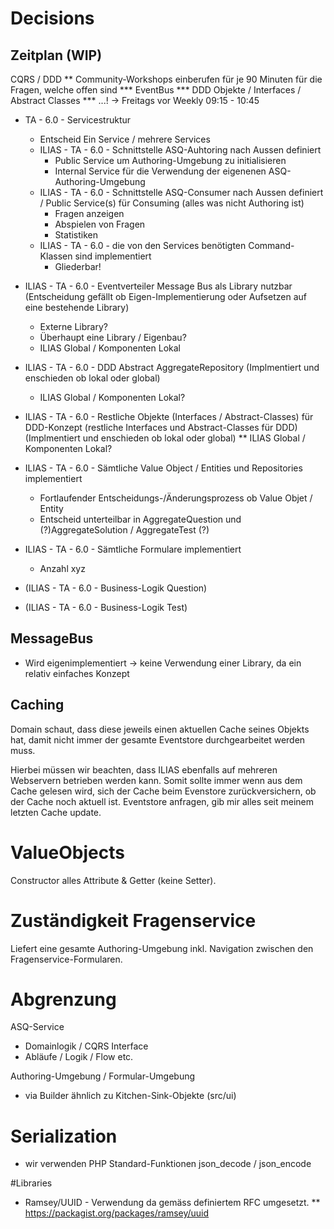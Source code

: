 # Decisions

## Zeitplan (WIP)


CQRS / DDD
** Community-Workshops einberufen für je 90 Minuten für die Fragen, welche offen sind
*** EventBus
*** DDD Objekte / Interfaces / Abstract Classes
*** ...!
-> Freitags vor Weekly 09:15 - 10:45

* TA - 6.0 - Servicestruktur
	* Entscheid Ein Service / mehrere Services
	* ILIAS - TA - 6.0 - Schnittstelle ASQ-Auhtoring nach Aussen definiert
		* Public Service um Authoring-Umgebung zu initialisieren
		* Internal Service für die Verwendung der eigenenen ASQ-Authoring-Umgebung
	* ILIAS - TA - 6.0 - Schnittstelle ASQ-Consumer nach Aussen definiert / Public Service(s) für Consuming (alles was nicht Authoring ist)
		* Fragen anzeigen
		* Abspielen von Fragen
		* Statistiken
	* ILIAS - TA - 6.0 - die von den Services benötigten Command-Klassen sind implementiert
		*  Gliederbar!

* ILIAS - TA - 6.0 - Eventverteiler
Message Bus als Library nutzbar (Entscheidung gefällt ob Eigen-Implementierung oder Aufsetzen auf eine bestehende Library)
	* Externe Library?
	* Überhaupt eine Library / Eigenbau?
	* ILIAS Global / Komponenten Lokal


* ILIAS - TA - 6.0 - DDD Abstract AggregateRepository (Implmentiert und enschieden ob lokal oder global)
	* ILIAS Global / Komponenten Lokal?


* ILIAS - TA - 6.0 - Restliche Objekte (Interfaces / Abstract-Classes) für DDD-Konzept (restliche Interfaces und Abstract-Classes für DDD) (Implmentiert und enschieden ob lokal oder global)
** ILIAS Global / Komponenten Lokal?


* ILIAS - TA - 6.0 - Sämtliche Value Object / Entities und Repositories implementiert
	* Fortlaufender Entscheidungs-/Änderungsprozess ob Value Objet / Entity
	* Entscheid unterteilbar in AggregateQuestion und (?)AggregateSolution / AggregateTest (?)

* ILIAS - TA - 6.0 - Sämtliche Formulare implementiert
	* Anzahl xyz


* (ILIAS - TA - 6.0 - Business-Logik Question)


* (ILIAS - TA - 6.0 - Business-Logik Test)

## MessageBus
* Wird eigenimplementiert -> keine Verwendung einer Library, da ein relativ einfaches Konzept

## Caching
Domain schaut, dass diese jeweils einen aktuellen Cache seines Objekts hat, damit nicht immer der gesamte Eventstore durchgearbeitet werden muss.

Hierbei müssen wir beachten, dass ILIAS ebenfalls auf mehreren Webservern betrieben werden kann. Somit sollte immer wenn aus dem Cache gelesen wird, sich der Cache beim Evenstore zurückversichern, ob der Cache noch aktuell ist. Eventstore anfragen, gib mir alles seit meinem letzten Cache update.

# ValueObjects
Constructor alles Attribute
& Getter (keine Setter).

# Zuständigkeit Fragenservice
Liefert eine gesamte Authoring-Umgebung inkl. Navigation zwischen den Fragenservice-Formularen.

# Abgrenzung
ASQ-Service
* Domainlogik / CQRS Interface
* Abläufe / Logik / Flow etc.

Authoring-Umgebung / Formular-Umgebung
* via Builder ähnlich zu Kitchen-Sink-Objekte (src/ui)

# Serialization
* wir verwenden PHP Standard-Funktionen json_decode / json_encode


#Libraries
* Ramsey/UUID - Verwendung da gemäss definiertem RFC umgesetzt.
** https://packagist.org/packages/ramsey/uuid




